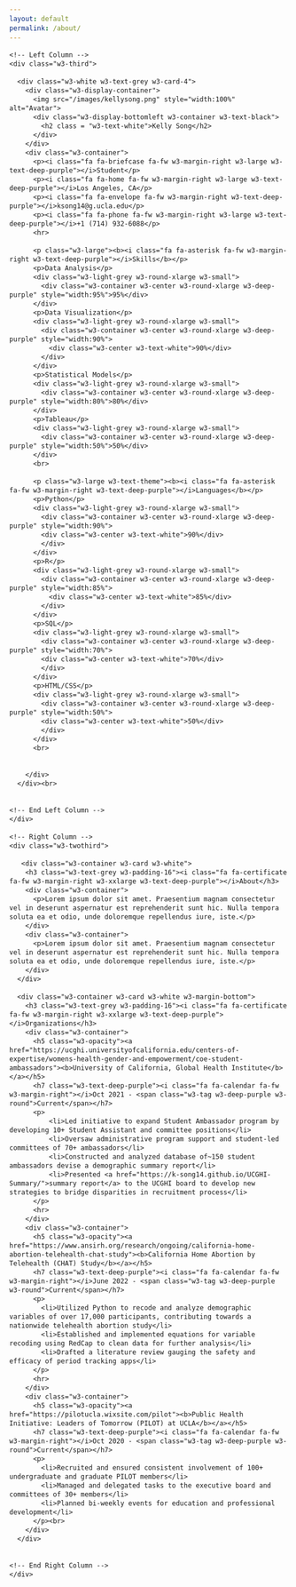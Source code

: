 ```yaml
---
layout: default
permalink: /about/
---
```


<html>
<head>
<meta charset="UTF-8">
<meta name="viewport" content="width=device-width, initial-scale=1">
<link rel="stylesheet" href="https://www.w3schools.com/w3css/4/w3.css">
<link rel='stylesheet' href='https://fonts.googleapis.com/css?family=Roboto'>
<link rel="stylesheet" href="https://cdnjs.cloudflare.com/ajax/libs/font-awesome/4.7.0/css/font-awesome.min.css">
<style>
html,body,h1,h2,h3,h4,h5,h6 {font-family: "Roboto", sans-serif}
</style>
</head>
<body class="w3-light-grey">

<!-- Page Container -->
<div class="w3-content w3-margin-top" style="max-width:1400px;">

  <!-- The Grid -->
  <div class="w3-row-padding">
    
    <!-- Left Column -->
    <div class="w3-third">
    
      <div class="w3-white w3-text-grey w3-card-4">
        <div class="w3-display-container">
          <img src="/images/kellysong.png" style="width:100%" alt="Avatar">
          <div class="w3-display-bottomleft w3-container w3-text-black">
            <h2 class = "w3-text-white">Kelly Song</h2>
          </div>
        </div>
        <div class="w3-container">
          <p><i class="fa fa-briefcase fa-fw w3-margin-right w3-large w3-text-deep-purple"></i>Student</p>
          <p><i class="fa fa-home fa-fw w3-margin-right w3-large w3-text-deep-purple"></i>Los Angeles, CA</p>
          <p><i class="fa fa-envelope fa-fw w3-margin-right w3-text-deep-purple"></i>ksong14@g.ucla.edu</p>
          <p><i class="fa fa-phone fa-fw w3-margin-right w3-large w3-text-deep-purple"></i>+1 (714) 932-6088</p>
          <hr>

          <p class="w3-large"><b><i class="fa fa-asterisk fa-fw w3-margin-right w3-text-deep-purple"></i>Skills</b></p>
          <p>Data Analysis</p>
          <div class="w3-light-grey w3-round-xlarge w3-small">
            <div class="w3-container w3-center w3-round-xlarge w3-deep-purple" style="width:95%">95%</div>
          </div>
          <p>Data Visualization</p>
          <div class="w3-light-grey w3-round-xlarge w3-small">
            <div class="w3-container w3-center w3-round-xlarge w3-deep-purple" style="width:90%">
              <div class="w3-center w3-text-white">90%</div>
            </div>
          </div>
          <p>Statistical Models</p>
          <div class="w3-light-grey w3-round-xlarge w3-small">
            <div class="w3-container w3-center w3-round-xlarge w3-deep-purple" style="width:80%">80%</div>
          </div>
          <p>Tableau</p>
          <div class="w3-light-grey w3-round-xlarge w3-small">
            <div class="w3-container w3-center w3-round-xlarge w3-deep-purple" style="width:50%">50%</div>
          </div>
          <br>

          <p class="w3-large w3-text-theme"><b><i class="fa fa-asterisk fa-fw w3-margin-right w3-text-deep-purple"></i>Languages</b></p>
          <p>Python</p>
          <div class="w3-light-grey w3-round-xlarge w3-small">
            <div class="w3-container w3-center w3-round-xlarge w3-deep-purple" style="width:90%">
            <div class="w3-center w3-text-white">90%</div>
            </div>
          </div>
          <p>R</p>
          <div class="w3-light-grey w3-round-xlarge w3-small">
            <div class="w3-container w3-center w3-round-xlarge w3-deep-purple" style="width:85%">
              <div class="w3-center w3-text-white">85%</div>
            </div>
          </div>
          <p>SQL</p>
          <div class="w3-light-grey w3-round-xlarge w3-small">
            <div class="w3-container w3-center w3-round-xlarge w3-deep-purple" style="width:70%">
            <div class="w3-center w3-text-white">70%</div>
            </div>
          </div>
          <p>HTML/CSS</p>
          <div class="w3-light-grey w3-round-xlarge w3-small">
            <div class="w3-container w3-center w3-round-xlarge w3-deep-purple" style="width:50%">
            <div class="w3-center w3-text-white">50%</div>
            </div>
          </div>
          <br>
     
          
        </div>
      </div><br>
     

    <!-- End Left Column -->
    </div>

    <!-- Right Column -->
    <div class="w3-twothird"> 
      
       <div class="w3-container w3-card w3-white">
        <h3 class="w3-text-grey w3-padding-16"><i class="fa fa-certificate fa-fw w3-margin-right w3-xxlarge w3-text-deep-purple"></i>About</h3>
        <div class="w3-container">
          <p>Lorem ipsum dolor sit amet. Praesentium magnam consectetur vel in deserunt aspernatur est reprehenderit sunt hic. Nulla tempora soluta ea et odio, unde doloremque repellendus iure, iste.</p>
        </div>
        <div class="w3-container">
          <p>Lorem ipsum dolor sit amet. Praesentium magnam consectetur vel in deserunt aspernatur est reprehenderit sunt hic. Nulla tempora soluta ea et odio, unde doloremque repellendus iure, iste.</p>
        </div>
      </div>
    
      <div class="w3-container w3-card w3-white w3-margin-bottom">
        <h3 class="w3-text-grey w3-padding-16"><i class="fa fa-certificate fa-fw w3-margin-right w3-xxlarge w3-text-deep-purple"></i>Organizations</h3>
        <div class="w3-container">
          <h5 class="w3-opacity"><a href="https://ucghi.universityofcalifornia.edu/centers-of-expertise/womens-health-gender-and-empowerment/coe-student-ambassadors"><b>University of California, Global Health Institute</b></a></h5>
          <h7 class="w3-text-deep-purple"><i class="fa fa-calendar fa-fw w3-margin-right"></i>Oct 2021 - <span class="w3-tag w3-deep-purple w3-round">Current</span></h7>
          <p>
              <li>Led initiative to expand Student Ambassador program by developing 10+ Student Assistant and committee positions</li>
              <li>Oversaw administrative program support and student-led committees of 70+ ambassadors</li>
              <li>Constructed and analyzed database of~150 student ambassadors devise a demographic summary report</li>
              <li>Presented <a href="https://k-song14.github.io/UCGHI-Summary/">summary report</a> to the UCGHI board to develop new strategies to bridge disparities in recruitment process</li>
          </p>
          <hr>
        </div>
        <div class="w3-container">
          <h5 class="w3-opacity"><a href="https://www.ansirh.org/research/ongoing/california-home-abortion-telehealth-chat-study"><b>California Home Abortion by Telehealth (CHAT) Study</b></a></h5>
          <h7 class="w3-text-deep-purple"><i class="fa fa-calendar fa-fw w3-margin-right"></i>June 2022 - <span class="w3-tag w3-deep-purple w3-round">Current</span></h7>
          <p>
            <li>Utilized Python to recode and analyze demographic variables of over 17,000 participants, contributing towards a nationwide telehealth abortion study</li>
            <li>Established and implemented equations for variable recoding using RedCap to clean data for further analysis</li>
            <li>Drafted a literature review gauging the safety and efficacy of period tracking apps</li>          
          </p>
          <hr>
        </div>
        <div class="w3-container">
          <h5 class="w3-opacity"><a href="https://pilotucla.wixsite.com/pilot"><b>Public Health Initiative: Leaders of Tomorrow (PILOT) at UCLA</b></a></h5>
          <h7 class="w3-text-deep-purple"><i class="fa fa-calendar fa-fw w3-margin-right"></i>Oct 2020 - <span class="w3-tag w3-deep-purple w3-round">Current</span></h7>
          <p>
            <li>Recruited and ensured consistent involvement of 100+ undergraduate and graduate PILOT members</li>
            <li>Managed and delegated tasks to the executive board and committees of 30+ members</li>
            <li>Planned bi-weekly events for education and professional development</li>       
          </p><br>
        </div>
      </div>


    <!-- End Right Column -->
    </div>
    
  <!-- End Grid -->
  </div>
  
  <!-- End Page Container -->
</div>

</body>
</html>
